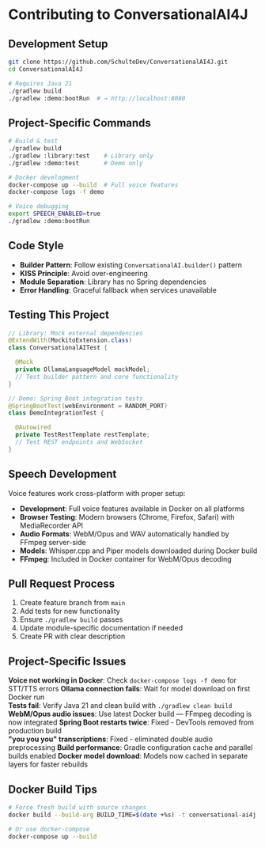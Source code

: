 # Contributing to ConversationalAI4J

## Development Setup

```bash
git clone https://github.com/SchulteDev/ConversationalAI4J.git
cd ConversationalAI4J

# Requires Java 21
./gradlew build
./gradlew :demo:bootRun  # → http://localhost:8080
```

## Project-Specific Commands

```bash
# Build & test
./gradlew build
./gradlew :library:test    # Library only
./gradlew :demo:test       # Demo only

# Docker development
docker-compose up --build  # Full voice features
docker-compose logs -f demo

# Voice debugging  
export SPEECH_ENABLED=true
./gradlew :demo:bootRun
```

## Code Style

- **Builder Pattern**: Follow existing `ConversationalAI.builder()` pattern
- **KISS Principle**: Avoid over-engineering
- **Module Separation**: Library has no Spring dependencies
- **Error Handling**: Graceful fallback when services unavailable

## Testing This Project

```java
// Library: Mock external dependencies
@ExtendWith(MockitoExtension.class)
class ConversationalAITest {

  @Mock
  private OllamaLanguageModel mockModel;
  // Test builder pattern and core functionality
}

// Demo: Spring Boot integration tests  
@SpringBootTest(webEnvironment = RANDOM_PORT)
class DemoIntegrationTest {

  @Autowired
  private TestRestTemplate restTemplate;
  // Test REST endpoints and WebSocket
}
```

## Speech Development

Voice features work cross-platform with proper setup:

- **Development**: Full voice features available in Docker on all platforms
- **Browser Testing**: Modern browsers (Chrome, Firefox, Safari) with MediaRecorder API
- **Audio Formats**: WebM/Opus and WAV automatically handled by FFmpeg server-side
- **Models**: Whisper.cpp and Piper models downloaded during Docker build
- **FFmpeg**: Included in Docker container for WebM/Opus decoding

## Pull Request Process

1. Create feature branch from `main`
2. Add tests for new functionality
3. Ensure `./gradlew build` passes
4. Update module-specific documentation if needed
5. Create PR with clear description

## Project-Specific Issues

**Voice not working in Docker**: Check `docker-compose logs -f demo` for STT/TTS errors
**Ollama connection fails**: Wait for model download on first Docker run  
**Tests fail**: Verify Java 21 and clean build with `./gradlew clean build`
**WebM/Opus audio issues**: Use latest Docker build — FFmpeg decoding is now integrated
**Spring Boot restarts twice**: Fixed - DevTools removed from production build  
**"you you you" transcriptions**: Fixed - eliminated double audio preprocessing
**Build performance**: Gradle configuration cache and parallel builds enabled
**Docker model download**: Models now cached in separate layers for faster rebuilds

## Docker Build Tips

```bash
# Force fresh build with source changes
docker build --build-arg BUILD_TIME=$(date +%s) -t conversational-ai4j .

# Or use docker-compose
docker-compose up --build
```
